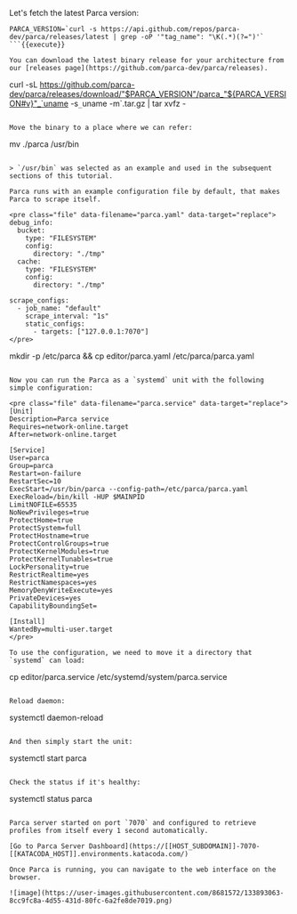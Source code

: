 Let's fetch the latest Parca version:

```
PARCA_VERSION=`curl -s https://api.github.com/repos/parca-dev/parca/releases/latest | grep -oP '"tag_name": "\K(.*)(?=")'`
```{{execute}}

You can download the latest binary release for your architecture from our [releases page](https://github.com/parca-dev/parca/releases).

```
curl -sL https://github.com/parca-dev/parca/releases/download/"$PARCA_VERSION"/parca_"${PARCA_VERSION#v}"_`uname -s`_`uname -m`.tar.gz | tar xvfz -
```{{execute}}

Move the binary to a place where we can refer:

```
mv ./parca /usr/bin
```{{execute}}

> `/usr/bin` was selected as an example and used in the subsequent sections of this tutorial.

Parca runs with an example configuration file by default, that makes Parca to scrape itself.

<pre class="file" data-filename="parca.yaml" data-target="replace">
debug_info:
  bucket:
    type: "FILESYSTEM"
    config:
      directory: "./tmp"
  cache:
    type: "FILESYSTEM"
    config:
      directory: "./tmp"

scrape_configs:
  - job_name: "default"
    scrape_interval: "1s"
    static_configs:
      - targets: ["127.0.0.1:7070"]
</pre>

```
mkdir -p /etc/parca && cp editor/parca.yaml /etc/parca/parca.yaml
```{{execute}}

Now you can run the Parca as a `systemd` unit with the following simple configuration:

<pre class="file" data-filename="parca.service" data-target="replace">
[Unit]
Description=Parca service
Requires=network-online.target
After=network-online.target

[Service]
User=parca
Group=parca
Restart=on-failure
RestartSec=10
ExecStart=/usr/bin/parca --config-path=/etc/parca/parca.yaml
ExecReload=/bin/kill -HUP $MAINPID
LimitNOFILE=65535
NoNewPrivileges=true
ProtectHome=true
ProtectSystem=full
ProtectHostname=true
ProtectControlGroups=true
ProtectKernelModules=true
ProtectKernelTunables=true
LockPersonality=true
RestrictRealtime=yes
RestrictNamespaces=yes
MemoryDenyWriteExecute=yes
PrivateDevices=yes
CapabilityBoundingSet=

[Install]
WantedBy=multi-user.target
</pre>

To use the configuration, we need to move it a directory that `systemd` can load:

```
cp editor/parca.service /etc/systemd/system/parca.service
```{{execute}}

Reload daemon:
```
systemctl daemon-reload
```{{execute}}

And then simply start the unit:
```
systemctl start parca
```{{execute}}

Check the status if it's healthy:
```
systemctl status parca
```{{execute}}

Parca server started on port `7070` and configured to retrieve profiles from itself every 1 second automatically.

[Go to Parca Server Dashboard](https://[[HOST_SUBDOMAIN]]-7070-[[KATACODA_HOST]].environments.katacoda.com/)

Once Parca is running, you can navigate to the web interface on the browser.

![image](https://user-images.githubusercontent.com/8681572/133893063-8cc9fc8a-4d55-431d-80fc-6a2fe8de7019.png)
